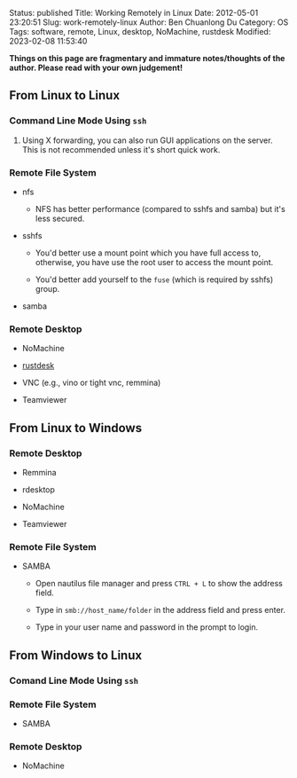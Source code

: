 Status: published
Title: Working Remotely in Linux
Date: 2012-05-01 23:20:51
Slug: work-remotely-linux
Author: Ben Chuanlong Du
Category: OS
Tags: software, remote, Linux, desktop, NoMachine, rustdesk
Modified: 2023-02-08 11:53:40

**Things on this page are fragmentary and immature notes/thoughts of the author. Please read with your own judgement!**

## From Linux to Linux

### Command Line Mode Using `ssh`

1. Using X forwarding, you can also run GUI applications on the server.
    This is not recommended unless it's short quick work.

### Remote File System

- nfs
    - NFS has better performance (compared to sshfs and samba)
        but it's less secured.

- sshfs

    - You'd better use a mount point which you have full access to,
        otherwise, you have use the root user to access the mount point. 

    - You'd better add yourself to the `fuse` (which is required by sshfs) group.

- samba

### Remote Desktop

- NoMachine

- [rustdesk](https://github.com/rustdesk/rustdesk)

- VNC (e.g., vino or tight vnc, remmina)

- Teamviewer

## From Linux to Windows

### Remote Desktop

- Remmina

- rdesktop

- NoMachine

- Teamviewer

### Remote File System 

- SAMBA

    - Open nautilus file manager and press `CTRL + L` to show the address field.

    - Type in `smb://host_name/folder` in the address field and press enter.

    - Type in your user name and password in the prompt to login. 

## From Windows to Linux

### Comand Line Mode Using `ssh` 

### Remote File System
- SAMBA
### Remote Desktop
- NoMachine
